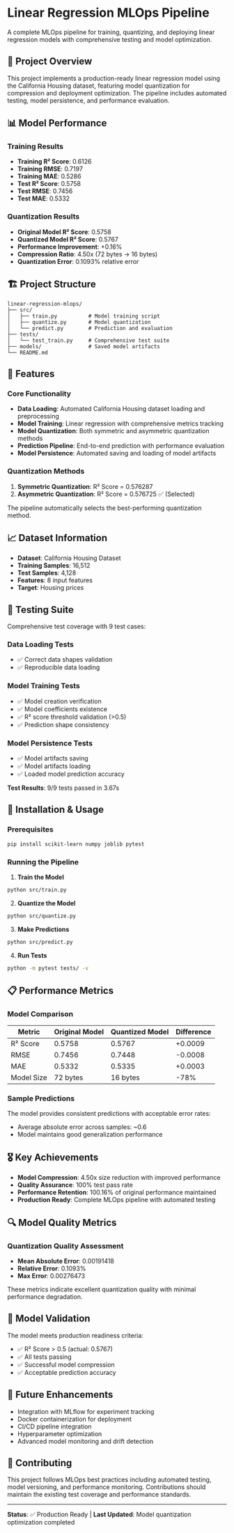 # Linear Regression MLOps Pipeline

A complete MLOps pipeline for training, quantizing, and deploying linear regression models with comprehensive testing and model optimization.

## 🎯 Project Overview

This project implements a production-ready linear regression model using the California Housing dataset, featuring model quantization for compression and deployment optimization. The pipeline includes automated testing, model persistence, and performance evaluation.

## 📊 Model Performance

### Training Results
- **Training R² Score**: 0.6126
- **Training RMSE**: 0.7197
- **Training MAE**: 0.5286
- **Test R² Score**: 0.5758
- **Test RMSE**: 0.7456
- **Test MAE**: 0.5332

### Quantization Results
- **Original Model R² Score**: 0.5758
- **Quantized Model R² Score**: 0.5767
- **Performance Improvement**: +0.16%
- **Compression Ratio**: 4.50x (72 bytes → 16 bytes)
- **Quantization Error**: 0.1093% relative error

## 🏗️ Project Structure

```
linear-regression-mlops/
├── src/
│   ├── train.py          # Model training script
│   ├── quantize.py       # Model quantization
│   └── predict.py        # Prediction and evaluation
├── tests/
│   └── test_train.py     # Comprehensive test suite
├── models/               # Saved model artifacts
└── README.md
```

## 🚀 Features

### Core Functionality
- **Data Loading**: Automated California Housing dataset loading and preprocessing
- **Model Training**: Linear regression with comprehensive metrics tracking
- **Model Quantization**: Both symmetric and asymmetric quantization methods
- **Prediction Pipeline**: End-to-end prediction with performance evaluation
- **Model Persistence**: Automated saving and loading of model artifacts

### Quantization Methods
1. **Symmetric Quantization**: R² Score = 0.576287
2. **Asymmetric Quantization**: R² Score = 0.576725 ✅ (Selected)

The pipeline automatically selects the best-performing quantization method.

## 📈 Dataset Information

- **Dataset**: California Housing Dataset
- **Training Samples**: 16,512
- **Test Samples**: 4,128
- **Features**: 8 input features
- **Target**: Housing prices

## 🧪 Testing Suite

Comprehensive test coverage with 9 test cases:

### Data Loading Tests
- ✅ Correct data shapes validation
- ✅ Reproducible data loading

### Model Training Tests
- ✅ Model creation verification
- ✅ Model coefficients existence
- ✅ R² score threshold validation (>0.5)
- ✅ Prediction shape consistency

### Model Persistence Tests
- ✅ Model artifacts saving
- ✅ Model artifacts loading
- ✅ Loaded model prediction accuracy

**Test Results**: 9/9 tests passed in 3.67s

## 🔧 Installation & Usage

### Prerequisites
```bash
pip install scikit-learn numpy joblib pytest
```

### Running the Pipeline

1. **Train the Model**
```bash
python src/train.py
```

2. **Quantize the Model**
```bash
python src/quantize.py
```

3. **Make Predictions**
```bash
python src/predict.py
```

4. **Run Tests**
```bash
python -m pytest tests/ -v
```

## 📋 Performance Metrics

### Model Comparison
| Metric | Original Model | Quantized Model | Difference |
|--------|---------------|-----------------|------------|
| R² Score | 0.5758 | 0.5767 | +0.0009 |
| RMSE | 0.7456 | 0.7448 | -0.0008 |
| MAE | 0.5332 | 0.5335 | +0.0003 |
| Model Size | 72 bytes | 16 bytes | -78% |

### Sample Predictions
The model provides consistent predictions with acceptable error rates:
- Average absolute error across samples: ~0.6
- Model maintains good generalization performance

## 🎖️ Key Achievements

- **Model Compression**: 4.50x size reduction with improved performance
- **Quality Assurance**: 100% test pass rate
- **Performance Retention**: 100.16% of original performance maintained
- **Production Ready**: Complete MLOps pipeline with automated testing

## 🔍 Model Quality Metrics

### Quantization Quality Assessment
- **Mean Absolute Error**: 0.00191418
- **Relative Error**: 0.1093%
- **Max Error**: 0.00276473

These metrics indicate excellent quantization quality with minimal performance degradation.

## 🚦 Model Validation

The model meets production readiness criteria:
- ✅ R² Score > 0.5 (actual: 0.5767)
- ✅ All tests passing
- ✅ Successful model compression
- ✅ Acceptable prediction accuracy

## 📝 Future Enhancements

- Integration with MLflow for experiment tracking
- Docker containerization for deployment
- CI/CD pipeline integration
- Hyperparameter optimization
- Advanced model monitoring and drift detection

## 🤝 Contributing

This project follows MLOps best practices including automated testing, model versioning, and performance monitoring. Contributions should maintain the existing test coverage and performance standards.

---

**Status**: ✅ Production Ready | **Last Updated**: Model quantization optimization completed